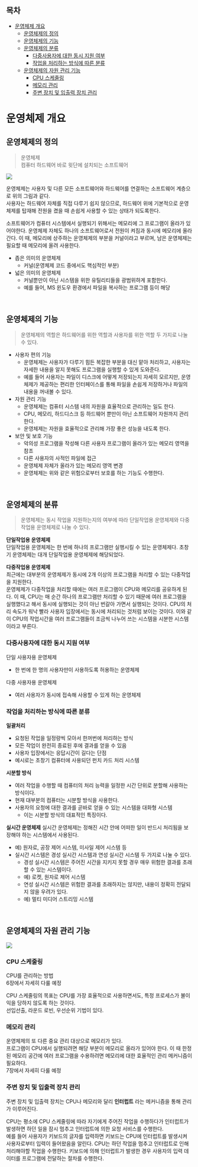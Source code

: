 ## 목차
- [운영체제 개요](#운영체제-개요)
  - [운영체제의 정의](#운영체제의-정의)
  - [운영체제의 기능](#운영체제의-기능)
  - [운영체제의 분류](#운영체제의-분류)
    - [다중사용자에 대한 동시 지원 여부](#다중사용자에-대한-동시-지원-여부)
    - [작업을 처리하는 방식에 따른 분류](#작업을-처리하는-방식에-따른-분류)
  - [운영체제의 자원 관리 기능](#운영체제의-자원-관리-기능)
    - [CPU 스케줄링](#cpu-스케줄링)
    - [메모리 관리](#메모리-관리)
    - [주변 장치 및 입출력 장치 관리](#주변-장치-및-입출력-장치-관리)

# 운영체제 개요

## 운영체제의 정의
> 운영체제  
> 컴퓨터 하드웨어 바로 윗단에 설치되는 소프트웨어

![](./images/2021-07-23-02-58-04.png)

운영체제는 사용자 및 다른 모든 소프트웨어와 하드웨어를 연결하는 소프트웨어 계층으로 위의 그림과 같다.  
사용자는 하드웨어 자체를 직접 다루기 쉽지 않으므로, 하드웨어 위에 기본적으로 운영체제를 탑재해 전원을 켰을 때 손쉽게 사용할 수 있는 상태가 되도록한다.  

소프트웨어가 컴퓨터 시스템에서 실행되기 위해서는 메모리에 그 프로그램이 올라가 있어야한다. 운영체제 자체도 하나의 소프트웨어로서 전원이 켜짐과 동시에 메모리에 올라간다. 이 때, 메모리에 상주하는 운영체제의 부분을 커널이라고 부르며, 남은 운영체제는 필요할 때 메모리에 올려 사용한다.

- 좁은 의미의 운영체제
  - 커널(운영체제 코드 중에서도 핵심적인 부분)
- 넓은 의미의 운영체제
  - 커널뿐만이 아닌 시스템을 위한 유틸리티들을 광범위하게 포함한다.
  - 예를 들어, MS 윈도우 환경에서 파일을 복사하는 프로그램 등이 해당

<br>

## 운영체제의 기능
> 운영체제의 역할은 하드웨어를 위한 역할과 사용자를 위한 역할 두 가지로 나눌 수 있다.

- 사용자 편의 기능
  - 운영체제는 사용자가 다루기 힘든 복잡한 부분을 대신 맡아 처리하고, 사용자는 자세한 내용을 알지 못해도 프로그램을 실행할 수 있게 도와준다.
  - 예를 들어 사용자는 파일이 디스크에 어떻게 저장되는지 자세히 모르지만, 운영체제가 제공하는 편리한 인터페이스를 통해 파일을 손쉽게 저장하거나 파일의 내용을 꺼내볼 수 있다.
- 자원 관리 기능
  - 운영체제는 컴퓨터 시스템 내의 자원을 효율적으로 관리하는 일도 한다.
  - CPU, 메모리, 하드디스크 등 하드웨어 뿐만이 아닌 소프트웨어 자원까지 관리한다.
  - 운영체제는 자원을 효율적으로 관리해 가장 좋은 성능을 내도록 한다.
- 보안 및 보호 기능
  - 악의성 프로그램을 작성해 다른 사용자 프로그램이 올라가 있는 메모리 영역을 참조
  - 다른 사용자의 사적인 파일에 접근
  - 운영체제 자체가 올라가 있는 메모리 영역 변경
  - 운영체제는 위와 같은 위험으로부터 보호를 하는 기능도 수행한다.

<br>

## 운영체제의 분류
> 운영체제는 동시 작업을 지원하는지의 여부에 따라 단일작업용 운영체제와 다중작업용 운영체제로 나눌 수 있다.

__단일작업용 운영체제__  
단일작업용 운영체제는 한 번에 하나의 프로그램만 실행시킬 수 있는 운영체제다. 초창기 운영체제는 대개 단일작업용 운영체제에 해당되었다.  

__다중작업용 운영체제__  
최근에는 대부분의 운영체제가 동시에 2개 이상의 프로그램을 처리할 수 있는 다중작업을 지원한다.  
운영체제가 다중작업을 처리할 때에는 여러 프로그램이 CPU와 메모리를 공유하게 된다. 이 때, CPU는 매 순간 하나의 프로그램만 처리할 수 있기 때문에 여러 프로그램을 실행했다고 해서 동시에 실행되는 것이 아닌 번갈아 가면서 실행되는 것이다. CPU의 처리 속도가 워낙 빨라 사용자 입장에서는 동시에 처리되는 것처럼 보이는 것이다. 이와 같이 CPU의 작업시간을 여러 프로그램들이 조금씩 나누어 쓰는 시스템을 시분한 시스템이라고 부른다.  

### 다중사용자에 대한 동시 지원 여부
단일 사용자용 운영체제
- 한 번에 한 명의 사용자만이 사용하도록 허용하는 운영체제

다중 사용자용 운영체제
- 여러 사용자가 동시에 접속해 사용할 수 있게 하는 운영체제

### 작업을 처리하는 방식에 따른 분류

__일괄처리__
- 요청된 작업을 일정량씩 모아서 한꺼번에 처리하는 방식
- 모든 작업이 완전히 종료된 후에 결과를 얻을 수 있음
- 사용자 입장에서는 응답시간이 길다는 단점
- 예시로는 초창기 컴퓨터에 사용되던 펀치 카드 처리 시스템

__시분할 방식__
- 여러 작업을 수행할 때 컴퓨터의 처리 능력을 일정한 시간 단위로 분할해 사용하는 방식이다.
- 현재 대부분의 컴퓨터는 시분할 방식을 사용한다.
- 사용자의 요청에 대한 결과를 곧바로 얻을 수 있는 시스템을 대화형 시스템
  - 이는 시분할 방식의 대표적인 특징이다.

__실시간 운영체제__
실시간 운영체제는 정해진 시간 안에 어떠한 일이 반드시 처리됨을 보장해야 하는 시스템에서 사용된다.

- 예) 원자로, 공장 제어 시스템, 미사일 제어 시스템 등
- 실시간 시스템은 경성 실시간 시스템과 연성 실시간 시스템 두 가지로 나눌 수 있다.
  - 경성 실시간 시스템은 주어진 시간을 지키지 못할 경우 매우 위험한 결과를 초래할 수 있는 시스템이다.
  - 예) 로켓, 원자로 제어 시스템
  - 연성 실시간 시스템은 위험한 결과를 초래하지는 않지만, 내용이 정확히 전달되지 않을 우려가 있다.
  - 예) 멀티 미디어 스트리밍 시스템

<br>

## 운영체제의 자원 관리 기능

![](./images/2021-07-23-04-07-39.png)

### CPU 스케줄링  
CPU를 관리하는 방법  
6장에서 자세히 다룰 예정

CPU 스케줄링의 목표는 CPU를 가장 효율적으로 사용하면서도, 특정 프로세스가 불이익을 당하지 않도록 하는 것이다.  
선입선출, 라운드 로빈, 우선순위 기법이 있다.

### 메모리 관리
운영체제의 또 다른 중요 관리 대상으로 메모리가 있다.  
프로그램이 CPU에서 실행되려면 해당 부분이 메모리로 올라가 있어야 한다. 이 때 한정된 메모리 공간에 여러 프로그램을 수용하려면 메모리에 대한 효율적인 관리 메커니즘이 필요하다.  
7장에서 자세히 다룰 예정

### 주변 장치 및 입출력 장치 관리
주변 장치 및 입출력 장치는 CPU나 메모리와 달리 __인터럽트__  라는 메커니즘을 통해 관리가 이루어진다.  

CPU는 평소에 CPU 스케줄링에 따라 자기에게 주어진 작업을 수행하다가 인터럽트가 발생하면 하던 일을 잠시 멈추고 인터럽트에 의한 요청 서비스를 수행한다.  
예를 들어 사용자가 키보드의 글자를 입력하면 키보드는 CPU에 인터럽트를 발생시켜 사용자로부터 입력이 들어왔음을 알린다. CPU는 하던 작업을 멈추고 인터럽트로 인해 처리해야할 작업을 수행한다. 키보드에 의해 인터럽트가 발생한 경우 사용자의 입력 데이터를 프로그램에 전달하는 절차를 수행한다.  
